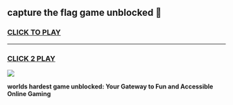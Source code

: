 
## capture the flag game unblocked 👋
<h3>
<a href="https://premium.freeplayer.one?title=capture_the_flag_game_unblocked&ref=13F">CLICK TO PLAY</a></h3>
<hr>

<h3>
<a href="https://premium.freeplayer.one?title=capture_the_flag_game_unblocked&ref=13F">CLICK 2 PLAY</a>
  
</h3>

<a href="https://premium.freeplayer.one?title=capture_the_flag_game_unblocked&ref=12F/"><img src="https://clearcache.store/games.png"></a>


**worlds hardest game unblocked: Your Gateway to Fun and Accessible Online Gaming**
